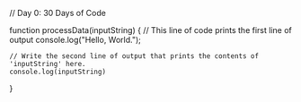 // Day 0: 30 Days of Code

function processData(inputString) {
    // This line of code prints the first line of output
    console.log("Hello, World.");

    // Write the second line of output that prints the contents of 'inputString' here.
    console.log(inputString)
}
